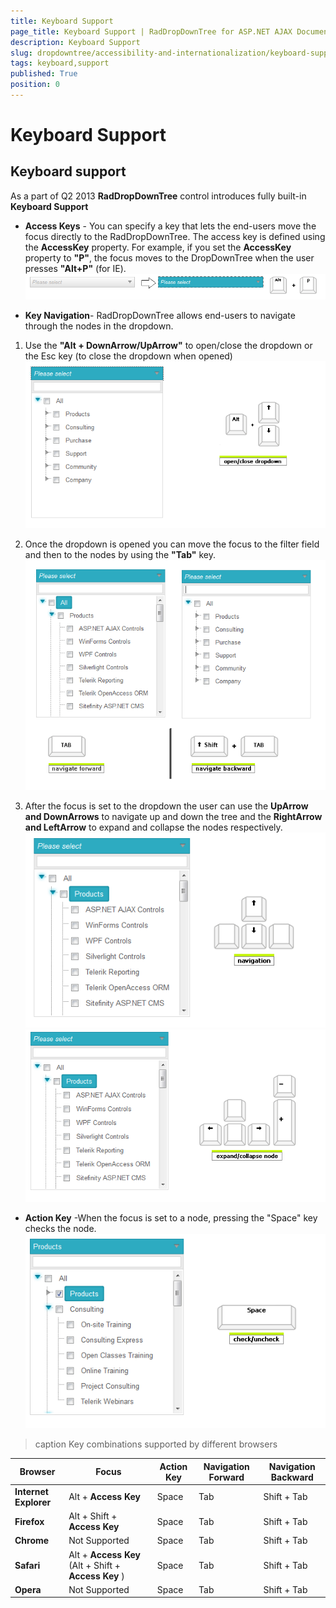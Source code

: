 ```yaml
---
title: Keyboard Support
page_title: Keyboard Support | RadDropDownTree for ASP.NET AJAX Documentation
description: Keyboard Support
slug: dropdowntree/accessibility-and-internationalization/keyboard-support
tags: keyboard,support
published: True
position: 0
---
```


# Keyboard Support



## Keyboard support

As a part of Q2 2013 **RadDropDownTree** control introduces fully built-in **Keyboard Support**

* **Access Keys** - You can specify a key that lets the end-users move the focus directly to the RadDropDownTree. The access key is defined using the **AccessKey** property. For example, if you set the **AccessKey** property to **"P"**, the focus moves to the DropDownTree when the user presses **"Alt+P"** (for IE).![dropdowntree-keyboardnavigation](images/dropdowntree-keyboardnavigation.png)

* **Key Navigation**- RadDropDownTree allows end-users to navigate through the nodes in the dropdown.

1. Use the **"Alt + DownArrow/UpArrow"** to open/close the dropdown or the Esc key (to close the dropdown when opened)![dropdowntree-expandcollapsedropdown](images/dropdowntree-expandcollapsedropdown.png)

1. Once the dropdown is opened you can move the focus to the filter field and then to the nodes by using the **"Tab"** key.![dropdowntree-forwardnavigation](images/dropdowntree-forwardnavigation.png)

1. After the focus is set to the dropdown the user can use the **UpArrow and DownArrows** to navigate up and down the tree and the **RightArrow and LeftArrow** to expand and collapse the nodes respectively.![dropdowntree-navigationupdown](images/dropdowntree-navigationupdown.png)![dropdowntree-expandcollapsenode](images/dropdowntree-expandcollapsenode.png)

* **Action Key** -When the focus is set to a node, pressing the "Space" key checks the node.![dropdowntree-ckecknodes](images/dropdowntree-ckecknodes.png)


>caption  Key combinations supported by different browsers 

| Browser | Focus | Action Key | Navigation Forward | Navigation Backward |
| ------ | ------ | ------ | ------ | ------ |
| **Internet Explorer** |Alt + **Access Key** |Space|Tab|Shift + Tab|
| **Firefox** |Alt + Shift + **Access Key** |Space|Tab|Shift + Tab|
| **Chrome** |Not Supported|Space|Tab|Shift + Tab|
| **Safari** |Alt + **Access Key** (Alt + Shift + **Access Key** )|Space|Tab|Shift + Tab|
| **Opera** |Not Supported|Space|Tab|Shift + Tab|
